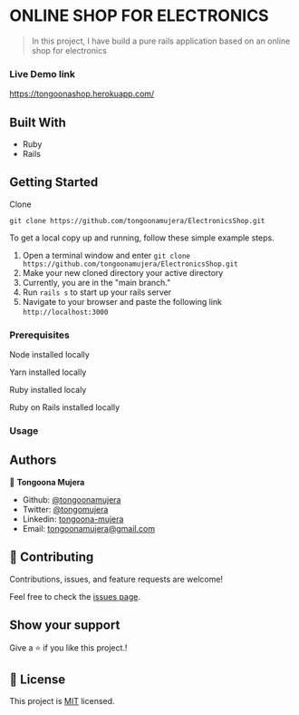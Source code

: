 # ONLINE SHOP FOR ELECTRONICS 

> In this project, I have  build a pure rails application based on an online shop for electronics 

### Live Demo link
https://tongoonashop.herokuapp.com/



## Built With

- Ruby
- Rails

## Getting Started



Clone

```git
git clone https://github.com/tongoonamujera/ElectronicsShop.git
```

To get a local copy up and running, follow these simple example steps.


1. Open a terminal window and enter `git clone https://github.com/tongoonamujera/ElectronicsShop.git`
2. Make your new cloned directory your active directory
3. Currently, you are in the "main branch."
4. Run ``rails s`` to start up your rails server
5. Navigate to your browser and paste the following link ``http://localhost:3000``


### Prerequisites

Node installed locally

Yarn installed locally

Ruby installed localy

Ruby on Rails installed locally

### Usage


## Authors
👤 **Tongoona Mujera**

- Github: [@tongoonamujera](https://github.com/tongoonamujera)
- Twitter: [@tongomujera](https://twitter.com/tongomujera)
- Linkedin: [tongoona-mujera](https://www.linkedin.com/in/tongoona-mujera-125604162/)
- Email:  tongoonamujera@gmail.com

## 🤝 Contributing

Contributions, issues, and feature requests are welcome!

Feel free to check the [issues page](../../issues/).

## Show your support

Give a ⭐️ if you like this project.!

## 📝 License

This project is [MIT](./MIT.md) licensed.
